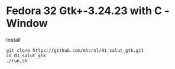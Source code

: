 # Fedora 32 Gtk+-3.24.23 with C -Window

Install

	git clone https://github.com/mhcrnl/01_salut_gtk.git
	cd 01_salut_gtk
	./run.sh
